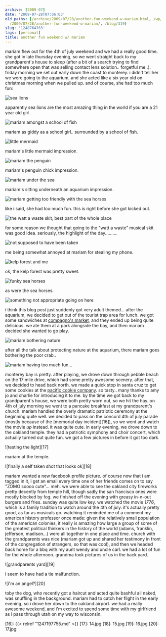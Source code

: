 ```yaml
---
archive: [2009-07]
date: '2009-07-28T07:06:03'
old_paths: [/archive/2009/07/28/another-fun-weekend-w-mariam.html, /wp/2009/07/28/another-fun-weekend-w-mariam/,
  /2009/07/28/another-fun-weekend-w-mariam/, /blog/319]
slug: '1248764763'
tags: [personal]
title: another fun weekend w/ mariam
---
```


mariam flew out for the 4th of july weekend and we had a really good time.
she got in late thursday evening, so we went straight back to my
grandparent's house to sleep (after a bit of a search trying to find
somewhere open that was selling contact lens solution.. forgetful me..).
friday morning we set out early down the coast to monterey. i didn't tell
her we were going to the aquarium, and she acted like a six year old on
christmas morning when we pulled up. and of course, she had too much fun:

![sea lions][1]

apparently sea lions are the most amazing thing in the world if you are
a 21 year old girl.

![mariam amongst a school of fish][2]

mariam as giddy as a school girl.. surrounded by a school of fish.

![little mermaid][3]

mariam's little mermaid impression.

![mariam the penguin][4]

mariam's penguin chick impression.

![mariam under the sea][5]

mariam's sitting underneath an aquarium impression.

![mariam getting too friendly with the sea horses][6]

like i said, she had too much fun. this is right before she got kicked
out.

![the watt a waste skit, best part of the whole place][7]

for some reason we thought that going to the "watt a waste" musical skit
was good idea. seriously, the highlight of the day..........

![not supposed to have been taken][8]

me being somewhat annoyed at mariam for stealing my phone.

![kelp forest and me][9]

ok, the kelp forest was pretty sweet.

![funky sea horses][10]

as were the sea horses.

![something not appropriate going on here][11]

i think this blog post just suddenly got very adult themed... after the
aquarium, we decided to get out of the tourist trap area for lunch. we got
some sandwiches at [compagno's market][12], and they ended up being quite
delicious. we ate them at a park alongside the bay, and then mariam
decided she wanted to go play.

![mariam bothering nature][13]

after all the talk about protecting nature at the aquarium, there mariam
goes bothering the poor crab..

![mariam having too much fun...][14]

monterey bay is pretty. after playing, we drove down through pebble beach
on the 17 mile drive, which had some pretty awesome scenery. after that,
we decided to head back north. we made a quick stop in santa cruz to get
some cookies at the [pacific cookie company][15]. so tasty.. many thanks
to amy jo and charlie for introducing it to me. by the time we got back to
my grandparent's house, we were both pretty worn out, so we hit the hay.
on 4th of july morning we went to a pancake breakfast at my grandparent's
church. mariam handled the overly dramatic patriotic ceremony at the
beginning quite well. we decided to pass on the concord 4th of july parade
(mostly because of the [memorial day incident][16]), so we went and watch
the movie _up_ instead. it was quite cute. in early evening, we drove down
to the oakland temple. they had a patriotic symphony and choir concert,
which actually turned out quite fun. we got a few pictures in before it
got too dark.

![testing the light][17]

mariam at the temple.

![finally a self taken shot that looks ok][18]

mariam wanted a new facebook profile picture. of course now that i am
tagged in it, i get an email every time one of her friends comes on to say
"ZOMG soooo cute"... meh. we were able to see the oakland city fireworks
pretty decently from temple hill, though sadly the san francisco ones were
mostly blocked by fog. we finished off the evening with greasy in-n-out
burgers and fries. sunday was quite low key. we watched the movie _1776_,
which is a family tradition to watch around the 4th of july. it's actually
pretty good, as far as musicals go. watching it reminded me of a comment
my american history professor once made: given the relatively small
population of the american colonies, it really is amazing how large
a group of some of the greatest political thinkers in the history of the
world (adams, franklin, jefferson, madison...) were all together in one
place and time. church with the grandparents was nice (mariam got up and
shared her testimony in front of the congregation of strangers, so that
was cool), and then we headed back home for a bbq with my aunt wendy and
uncle carl. we had a lot of fun for the whole afternoon. grandma took
pictures of us in the back yard.

![grandparents yard][19]

i seem to have had a tie malfunction.

![i'm an angel?][20]

toby the dog, who recently got a haircut and acted quite bashful all
naked, was snuffling in the background. mariam had to catch her flight in
the early evening, so i drove her down to the oakland airport. we had
a really awesome weekend, and i'm excited to spend some time with my
girlfriend as i pass through utah on my way to wisconsin.

[1]: 1.jpg
[2]: 2.jpg
[3]: 3.jpg
[4]: 4.jpg
[5]: 5.jpg
[6]: 6.jpg
[7]: 7.jpg
[8]: 8.jpg
[9]: 9.jpg
[10]: 10.jpg
[11]: 11.jpg
[12]: http://www.yelp.com/biz/compagnos-market-and-deli-monterey
[13]: 12.jpg
[14]: 13.jpg
[15]: http://www.yelp.com/biz/pacific-cookie-company-santa-cruz
[16]: {{< relref "1247197755.md" >}}
[17]: 14.jpg
[18]: 15.jpg
[19]: 16.jpg
[20]: 17.jpg
